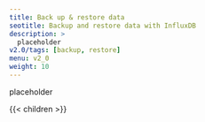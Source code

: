 ```yaml
---
title: Back up & restore data
seotitle: Backup and restore data with InfluxDB
description: >
  placeholder
v2.0/tags: [backup, restore]
menu: v2_0
weight: 10
---
```


placeholder

{{< children >}}
